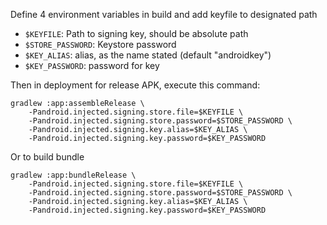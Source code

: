 Define 4 environment variables in build and add keyfile to designated path

- `$KEYFILE`: Path to signing key, should be absolute path
- `$STORE_PASSWORD`: Keystore password
- `$KEY_ALIAS`: alias, as the name stated (default "androidkey")
- `$KEY_PASSWORD`: password for key

Then in deployment for release APK, execute this command:

```shell
gradlew :app:assembleRelease \
    -Pandroid.injected.signing.store.file=$KEYFILE \
    -Pandroid.injected.signing.store.password=$STORE_PASSWORD \
    -Pandroid.injected.signing.key.alias=$KEY_ALIAS \
    -Pandroid.injected.signing.key.password=$KEY_PASSWORD
```

Or to build bundle

```shell
gradlew :app:bundleRelease \
    -Pandroid.injected.signing.store.file=$KEYFILE \
    -Pandroid.injected.signing.store.password=$STORE_PASSWORD \
    -Pandroid.injected.signing.key.alias=$KEY_ALIAS \
    -Pandroid.injected.signing.key.password=$KEY_PASSWORD
```
